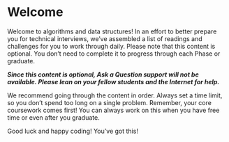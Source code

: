 # Welcome

Welcome to algorithms and data structures! In an effort to better prepare you for technical interviews, we’ve assembled a list of readings and challenges for you to work through daily. Please note that this content is optional. You don’t need to complete it to progress through each Phase or graduate.

**_Since this content is optional, Ask a Question support will not be available. Please lean on your fellow students and the Internet for help._**

We recommend going through the content in order. Always set a time limit, so you don’t spend too long on a single problem. Remember, your core coursework comes first! You can always work on this when you have free time or even after you graduate.

Good luck and happy coding! You’ve got this!
